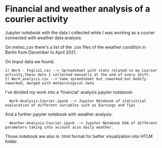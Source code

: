 # Financial and weather analysis of a courier activity

Jupyter notebook with the data I collected while I was working as a courier connected with weather data analysis.

On meteo_csv there's a list of the .csv files of the weather condition in Berlin from December to April 2021.

On imput data we found:

    1) Work - Foglio1.csv --> Spreadsheet with stats related to my courier activity,these data I collected manually at the end of every shift.
    2) Work_analysis.csv --> Same spreedsheet but reworked but modify reworked, merged with meteorological data
    
    
I've divided my work into a 'financial' analysis jupyter notebook:

      Work-Analysis-Courier.ipynb --> Jupyter Notebook of statistical exploration of different variables such as Earnings and Tips .
 
And a further jupyter notebook with weather analysis:

      Weather-Analysis-Courier.ipynb --> Jupyter Notebook EDA of different parameters taking into account also daily weather.


Those notebook are also in .html format for better visualization into HTLM folder.
